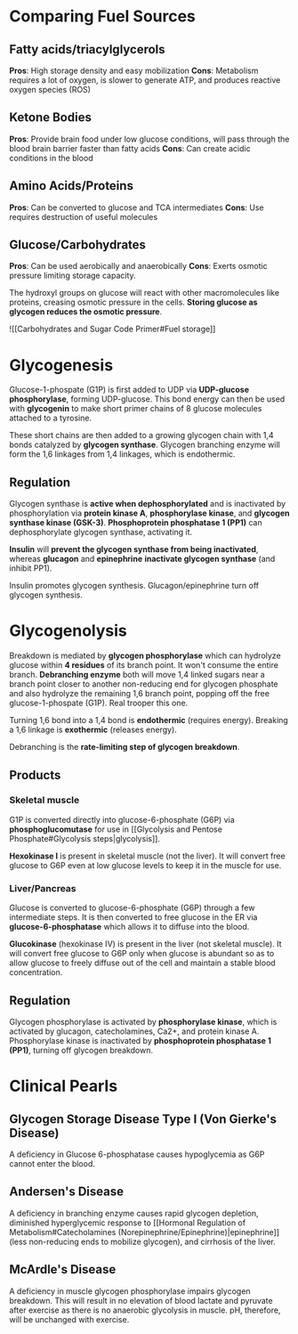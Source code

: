 # Comparing Fuel Sources
## Fatty acids/triacylglycerols
**Pros**: High storage density and easy mobilization
**Cons**: Metabolism requires a lot of oxygen, is slower to generate ATP, and produces reactive oxygen species (ROS)
## Ketone Bodies
**Pros**: Provide brain food under low glucose conditions, will pass through the blood brain barrier faster than fatty acids
**Cons**: Can create acidic conditions in the blood
## Amino Acids/Proteins
**Pros**: Can be converted to glucose and TCA intermediates
**Cons**: Use requires destruction of useful molecules
## Glucose/Carbohydrates
**Pros**: Can be used aerobically and anaerobically
**Cons**: Exerts osmotic pressure limiting storage capacity.

The hydroxyl groups on glucose will react with other macromolecules like proteins, creasing osmotic pressure in the cells. **Storing glucose as glycogen reduces the osmotic pressure**.

![[Carbohydrates and Sugar Code Primer#Fuel storage]]
# Glycogenesis
Glucose-1-phospate (G1P) is first added to UDP via **UDP-glucose phosphorylase**, forming UDP-glucose. This bond energy can then be used with **glycogenin** to make short primer chains of 8 glucose molecules attached to a tyrosine.

These short chains are then added to a growing glycogen chain with 1,4 bonds catalyzed by **glycogen synthase**. Glycogen branching enzyme will form the 1,6 linkages from 1,4 linkages, which is endothermic.
## Regulation
Glycogen synthase is **active when dephosphorylated** and is inactivated by phosphorylation via **protein kinase A**, **phosphorylase kinase**, and **glycogen synthase kinase (GSK-3)**. **Phosphoprotein phosphatase 1 (PP1)** can dephosphorylate glycogen synthase, activating it.

**Insulin** will **prevent the glycogen synthase from being inactivated**, whereas **glucagon** and **epinephrine** **inactivate glycogen synthase** (and inhibit PP1).

Insulin promotes glycogen synthesis.
Glucagon/epinephrine turn off glycogen synthesis.
# Glycogenolysis
Breakdown is mediated by **glycogen phosphorylase** which can hydrolyze glucose within **4 residues** of its branch point. It won't consume the entire branch. **Debranching enzyme** both will move 1,4 linked sugars near a branch point closer to another non-reducing end for glycogen phosphate and also hydrolyze the remaining 1,6 branch point, popping off the free glucose-1-phospate (G1P). Real trooper this one.

Turning 1,6 bond into a 1,4 bond is **endothermic** (requires energy). Breaking a 1,6 linkage is **exothermic** (releases energy).

Debranching is the **rate-limiting step of glycogen breakdown**.
## Products
### Skeletal muscle 
G1P is converted directly into glucose-6-phosphate (G6P) via **phosphoglucomutase** for use in [[Glycolysis and Pentose Phosphate#Glycolysis steps|glycolysis]].

**Hexokinase I** is present in skeletal muscle (not the liver). It will convert free glucose to G6P even at low glucose levels to keep it in the muscle for use.
### Liver/Pancreas
Glucose is converted to glucose-6-phosphate (G6P) through a few intermediate steps. It is then converted to free glucose in the ER via **glucose-6-phosphatase** which allows it to diffuse into the blood.

**Glucokinase** (hexokinase IV) is present in the liver (not skeletal muscle). It will convert free glucose to G6P only when glucose is abundant so as to allow glucose to freely diffuse out of the cell and maintain a stable blood concentration.
## Regulation
Glycogen phosphorylase is activated by **phosphorylase kinase**, which is activated by glucagon, catecholamines, Ca2+, and protein kinase A. Phosphorylase kinase is inactivated by **phosphoprotein phosphatase 1 (PP1)**, turning off glycogen breakdown.
# Clinical Pearls
## Glycogen Storage Disease Type I (Von Gierke's Disease)
A deficiency in Glucose 6-phosphatase causes hypoglycemia as G6P cannot enter the blood.
## Andersen's Disease
A deficiency in branching enzyme causes rapid glycogen depletion, diminished hyperglycemic response to [[Hormonal Regulation of Metabolism#Catecholamines (Norepinephrine/Epinephrine)|epinephrine]] (less non-reducing ends to mobilize glycogen), and cirrhosis of the liver.
## McArdle's Disease
A deficiency in muscle glycogen phosphorylase impairs glycogen breakdown. This will result in no elevation of blood lactate and pyruvate after exercise as there is no anaerobic glycolysis in muscle. pH, therefore, will be unchanged with exercise.